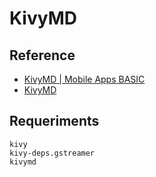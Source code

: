 # KivyMD

## Reference

- [KivyMD | Mobile Apps BASIC](https://www.youtube.com/playlist?list=PLeq83Sm-2cHfD92Uc_eFBYxK6QYok-abf)
- [KivyMD](https://kivymd.readthedocs.io/en/latest/index.html)

## Requeriments

```
kivy
kivy-deps.gstreamer
kivymd
```